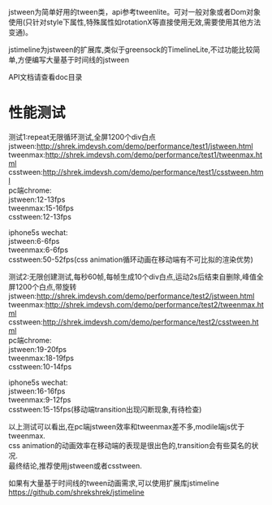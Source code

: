 jstween为简单好用的tween类，api参考tweenlite。可对一般对象或者Dom对象使用(只针对style下属性,特殊属性如rotationX等直接使用无效,需要使用其他方法变通)。

jstimeline为jstween的扩展库,类似于greensock的TimelineLite,不过功能比较简单,方便编写大量基于时间线的jstween

API文档请查看doc目录  



性能测试
============
测试1:repeat无限循环测试,全屏1200个div白点  
jstween:http://shrek.imdevsh.com/demo/performance/test1/jstween.html  
tweenmax:http://shrek.imdevsh.com/demo/performance/test1/tweenmax.html  
csstween:http://shrek.imdevsh.com/demo/performance/test1/csstween.html  
pc端chrome:  
jstween:12-13fps  
tweenmax:15-16fps  
csstween:12-13fps  

iphone5s wechat:  
jstween:6-6fps  
tweenmax:6-6fps  
csstween:50-52fps(css animation循环动画在移动端有不可比拟的渲染优势)  


测试2:无限创建测试,每秒60帧,每帧生成10个div白点,运动2s后结束自删除,峰值全屏1200个白点,带旋转  
jstween:http://shrek.imdevsh.com/demo/performance/test2/jstween.html  
tweenmax:http://shrek.imdevsh.com/demo/performance/test2/tweenmax.html  
csstween:http://shrek.imdevsh.com/demo/performance/test2/csstween.html  
pc端chrome:  
jstween:19-20fps  
tweenmax:18-19fps  
csstween:10-14fps  

iphone5s wechat:  
jstween:16-16fps  
tweenmax:9-12fps  
csstween:15-15fps(移动端transition出现闪断现象,有待检查)  


以上测试可以看出,在pc端jstween效率和tweenmax差不多,modile端js优于tweenmax.  
css animation的动画效率在移动端的表现是很出色的,transition会有些莫名的状况.  
最终结论,推荐使用jstween或者csstween.  


如果有大量基于时间线的tween动画需求,可以使用扩展库jstimeline
https://github.com/shrekshrek/jstimeline



